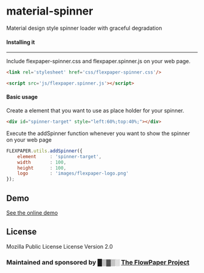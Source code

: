 # material-spinner
Material design style spinner loader with graceful degradation

#### Installing it
-------------------
Include flexpaper-spinner.css and flexpaper.spinner.js on your web page.<br/>

```html
<link rel='stylesheet' href='css/flexpaper-spinner.css'/>

<script src='js/flexpaper.spinner.js'></script>
```

#### Basic usage
Create a element that you want to use as place holder for your spinner.
```html
<div id="spinner-target" style="left:60%;top:40%;"></div>
```
Execute the addSpinner function whenever you want to show the spinner on your web page
```js
FLEXPAPER.utils.addSpinner({
    element     : 'spinner-target',
    width       : 100,
    height      : 100,
    logo        : 'images/flexpaper-logo.png'
});
```

Demo
-------------------
[See the online demo](http://flexpaper.github.io/material-spinner/)

License
-------------------
Mozilla Public License License Version 2.0

<h3>Maintained and sponsored by █▒▓▒░ <a href="http://flowpaper.com/">The FlowPaper Project</a></h3>
